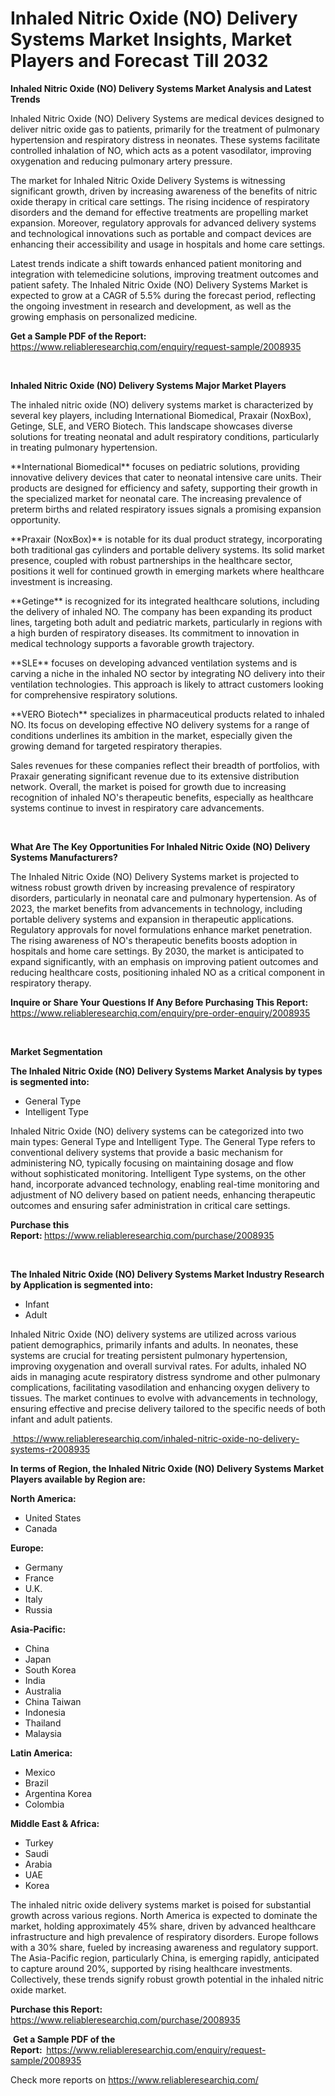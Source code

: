 <p><h1>Inhaled Nitric Oxide (NO) Delivery Systems Market Insights, Market Players and Forecast Till 2032</h1></p><p><strong>Inhaled Nitric Oxide (NO) Delivery Systems Market Analysis and Latest Trends</strong></p>
<p><p>Inhaled Nitric Oxide (NO) Delivery Systems are medical devices designed to deliver nitric oxide gas to patients, primarily for the treatment of pulmonary hypertension and respiratory distress in neonates. These systems facilitate controlled inhalation of NO, which acts as a potent vasodilator, improving oxygenation and reducing pulmonary artery pressure.</p><p>The market for Inhaled Nitric Oxide Delivery Systems is witnessing significant growth, driven by increasing awareness of the benefits of nitric oxide therapy in critical care settings. The rising incidence of respiratory disorders and the demand for effective treatments are propelling market expansion. Moreover, regulatory approvals for advanced delivery systems and technological innovations such as portable and compact devices are enhancing their accessibility and usage in hospitals and home care settings.</p><p>Latest trends indicate a shift towards enhanced patient monitoring and integration with telemedicine solutions, improving treatment outcomes and patient safety. The Inhaled Nitric Oxide (NO) Delivery Systems Market is expected to grow at a CAGR of 5.5% during the forecast period, reflecting the ongoing investment in research and development, as well as the growing emphasis on personalized medicine.</p></p>
<p><strong>Get a Sample PDF of the Report:&nbsp;</strong> <a href="https://www.reliableresearchiq.com/enquiry/request-sample/2008935?utm_campaign=3461&utm_medium=2&utm_source=Github&utm_content=ia&utm_term=29032025&utm_id=inhaled-nitric-oxide-no-delivery-systems">https://www.reliableresearchiq.com/enquiry/request-sample/2008935</a></p>
<p>&nbsp;</p>
<p><strong>Inhaled Nitric Oxide (NO) Delivery Systems Major Market Players</strong></p>
<p><p>The inhaled nitric oxide (NO) delivery systems market is characterized by several key players, including International Biomedical, Praxair (NoxBox), Getinge, SLE, and VERO Biotech. This landscape showcases diverse solutions for treating neonatal and adult respiratory conditions, particularly in treating pulmonary hypertension.</p><p>**International Biomedical** focuses on pediatric solutions, providing innovative delivery devices that cater to neonatal intensive care units. Their products are designed for efficiency and safety, supporting their growth in the specialized market for neonatal care. The increasing prevalence of preterm births and related respiratory issues signals a promising expansion opportunity.</p><p>**Praxair (NoxBox)** is notable for its dual product strategy, incorporating both traditional gas cylinders and portable delivery systems. Its solid market presence, coupled with robust partnerships in the healthcare sector, positions it well for continued growth in emerging markets where healthcare investment is increasing.</p><p>**Getinge** is recognized for its integrated healthcare solutions, including the delivery of inhaled NO. The company has been expanding its product lines, targeting both adult and pediatric markets, particularly in regions with a high burden of respiratory diseases. Its commitment to innovation in medical technology supports a favorable growth trajectory.</p><p>**SLE** focuses on developing advanced ventilation systems and is carving a niche in the inhaled NO sector by integrating NO delivery into their ventilation technologies. This approach is likely to attract customers looking for comprehensive respiratory solutions.</p><p>**VERO Biotech** specializes in pharmaceutical products related to inhaled NO. Its focus on developing effective NO delivery systems for a range of conditions underlines its ambition in the market, especially given the growing demand for targeted respiratory therapies.</p><p>Sales revenues for these companies reflect their breadth of portfolios, with Praxair generating significant revenue due to its extensive distribution network. Overall, the market is poised for growth due to increasing recognition of inhaled NO's therapeutic benefits, especially as healthcare systems continue to invest in respiratory care advancements.</p></p>
<p>&nbsp;</p>
<p><strong>What Are The Key Opportunities For Inhaled Nitric Oxide (NO) Delivery Systems Manufacturers?</strong></p>
<p><p>The Inhaled Nitric Oxide (NO) Delivery Systems market is projected to witness robust growth driven by increasing prevalence of respiratory disorders, particularly in neonatal care and pulmonary hypertension. As of 2023, the market benefits from advancements in technology, including portable delivery systems and expansion in therapeutic applications. Regulatory approvals for novel formulations enhance market penetration. The rising awareness of NO's therapeutic benefits boosts adoption in hospitals and home care settings. By 2030, the market is anticipated to expand significantly, with an emphasis on improving patient outcomes and reducing healthcare costs, positioning inhaled NO as a critical component in respiratory therapy.</p></p>
<p><strong>Inquire or Share Your Questions If Any Before Purchasing This Report:</strong> <a href="https://www.reliableresearchiq.com/enquiry/pre-order-enquiry/2008935?utm_campaign=3461&utm_medium=2&utm_source=Github&utm_content=ia&utm_term=29032025&utm_id=inhaled-nitric-oxide-no-delivery-systems">https://www.reliableresearchiq.com/enquiry/pre-order-enquiry/2008935</a></p>
<p>&nbsp;</p>
<p><strong>Market Segmentation</strong></p>
<p><strong>The Inhaled Nitric Oxide (NO) Delivery Systems Market Analysis by types is segmented into:</strong></p>
<p><ul><li>General Type</li><li>Intelligent Type</li></ul></p>
<p><p>Inhaled Nitric Oxide (NO) delivery systems can be categorized into two main types: General Type and Intelligent Type. The General Type refers to conventional delivery systems that provide a basic mechanism for administering NO, typically focusing on maintaining dosage and flow without sophisticated monitoring. Intelligent Type systems, on the other hand, incorporate advanced technology, enabling real-time monitoring and adjustment of NO delivery based on patient needs, enhancing therapeutic outcomes and ensuring safer administration in critical care settings.</p></p>
<p><strong>Purchase this Report:&nbsp;</strong><a href="https://www.reliableresearchiq.com/purchase/2008935?utm_campaign=3461&utm_medium=2&utm_source=Github&utm_content=ia&utm_term=29032025&utm_id=inhaled-nitric-oxide-no-delivery-systems">https://www.reliableresearchiq.com/purchase/2008935</a></p>
<p>&nbsp;</p>
<p><strong>The Inhaled Nitric Oxide (NO) Delivery Systems Market Industry Research by Application is segmented into:</strong></p>
<p><ul><li>Infant</li><li>Adult</li></ul></p>
<p><p>Inhaled Nitric Oxide (NO) delivery systems are utilized across various patient demographics, primarily infants and adults. In neonates, these systems are crucial for treating persistent pulmonary hypertension, improving oxygenation and overall survival rates. For adults, inhaled NO aids in managing acute respiratory distress syndrome and other pulmonary complications, facilitating vasodilation and enhancing oxygen delivery to tissues. The market continues to evolve with advancements in technology, ensuring effective and precise delivery tailored to the specific needs of both infant and adult patients.</p></p>
<p><a href="https://www.reliableresearchiq.com/inhaled-nitric-oxide-no-delivery-systems-r2008935?utm_campaign=3461&utm_medium=2&utm_source=Github&utm_content=ia&utm_term=29032025&utm_id=inhaled-nitric-oxide-no-delivery-systems">&nbsp;https://www.reliableresearchiq.com/inhaled-nitric-oxide-no-delivery-systems-r2008935</a></p>
<p><strong>In terms of Region, the Inhaled Nitric Oxide (NO) Delivery Systems Market Players available by Region are:</strong></p>
<p>
    <p> <strong> North America: </strong>
        <ul>
            <li>United States</li>
            <li>Canada</li>
        </ul>
        </p> 
    <p> <strong> Europe: </strong>
        <ul>
            <li>Germany</li>
            <li>France</li>
            <li>U.K.</li>
            <li>Italy</li>
            <li>Russia</li>
        </ul>
        </p> 
    <p> <strong> Asia-Pacific: </strong>
        <ul>
            <li>China</li>
            <li>Japan</li>
            <li>South Korea</li>
            <li>India</li>
            <li>Australia</li>
            <li>China Taiwan</li>
            <li>Indonesia</li>
            <li>Thailand</li>
            <li>Malaysia</li>
        </ul>
        </p> 
    <p> <strong> Latin America: </strong>
        <ul>
            <li>Mexico</li>
            <li>Brazil</li>
            <li>Argentina Korea</li>
            <li>Colombia</li>
        </ul>
        </p> 
    <p> <strong> Middle East & Africa: </strong>
        <ul>
            <li>Turkey</li>
            <li>Saudi</li>
            <li>Arabia</li>
            <li>UAE</li>
            <li>Korea</li>
        </ul>
    </p>
    </p>
<p><p>The inhaled nitric oxide delivery systems market is poised for substantial growth across various regions. North America is expected to dominate the market, holding approximately 45% share, driven by advanced healthcare infrastructure and high prevalence of respiratory disorders. Europe follows with a 30% share, fueled by increasing awareness and regulatory support. The Asia-Pacific region, particularly China, is emerging rapidly, anticipated to capture around 20%, supported by rising healthcare investments. Collectively, these trends signify robust growth potential in the inhaled nitric oxide market.</p></p>
<p><strong>Purchase this Report: </strong><a href="https://www.reliableresearchiq.com/purchase/2008935?utm_campaign=3461&utm_medium=2&utm_source=Github&utm_content=ia&utm_term=29032025&utm_id=inhaled-nitric-oxide-no-delivery-systems">https://www.reliableresearchiq.com/purchase/2008935</a></p>
<p>&nbsp;<strong>Get a Sample PDF of the Report:&nbsp;&nbsp;</strong><a href="https://www.reliableresearchiq.com/enquiry/request-sample/2008935?utm_campaign=3461&utm_medium=2&utm_source=Github&utm_content=ia&utm_term=29032025&utm_id=inhaled-nitric-oxide-no-delivery-systems">https://www.reliableresearchiq.com/enquiry/request-sample/2008935</a></p>
<p><strong></strong></p>
<p>Check more reports on <a href="https://www.reliableresearchiq.com/?utm_campaign=3461&utm_medium=2&utm_source=Github&utm_content=ia&utm_term=29032025&utm_id=inhaled-nitric-oxide-no-delivery-systems">https://www.reliableresearchiq.com/</a></p>